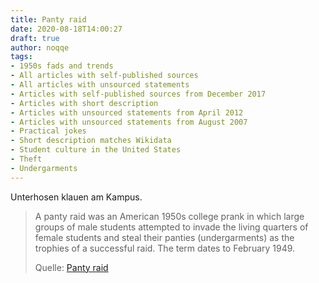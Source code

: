 ```yaml
---
title: Panty raid
date: 2020-08-18T14:00:27
draft: true
author: noqqe
tags:
- 1950s fads and trends
- All articles with self-published sources
- All articles with unsourced statements
- Articles with self-published sources from December 2017
- Articles with short description
- Articles with unsourced statements from April 2012
- Articles with unsourced statements from August 2007
- Practical jokes
- Short description matches Wikidata
- Student culture in the United States
- Theft
- Undergarments
---
```


Unterhosen klauen am Kampus.

> A panty raid was an American 1950s college prank in which large groups of male
> students attempted to invade the living quarters of female students and steal
> their panties (undergarments) as the trophies of a successful raid. The term
> dates to February 1949.
>
> Quelle: [Panty raid](https://en.wikipedia.org/wiki/Panty_raid)
